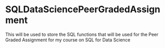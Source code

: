 # SQLDataSciencePeerGradedAssignment
This will be used to store the SQL functions that will be used for the Peer Graded Assignment for my course on SQL for Data Science
